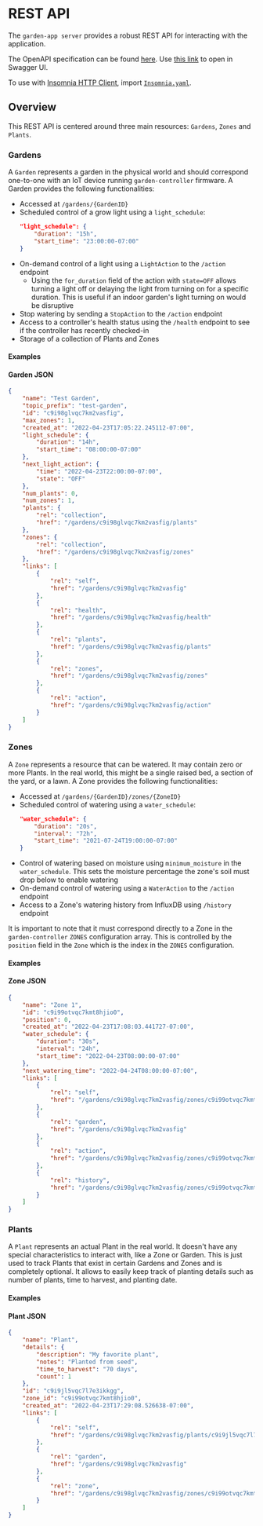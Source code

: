 # REST API
The `garden-app server` provides a robust REST API for interacting with the application.

The OpenAPI specification can be found [here](https://github.com/calvinmclean/automated-garden/blob/main/garden-app/api/openapi.yaml).
Use [this link](https://petstore.swagger.io/?url=https://raw.githubusercontent.com/calvinmclean/automated-garden/main/garden-app/api/openapi.yaml) to open in Swagger UI.

To use with [Insomnia HTTP Client](https://insomnia.rest), import [`Insomnia.yaml`](https://github.com/calvinmclean/automated-garden/blob/main/garden-app/api/Insomnia.yaml).

## Overview
This REST API is centered around three main resources: `Gardens`, `Zones` and `Plants`.

### Gardens
A `Garden` represents a garden in the physical world and should correspond one-to-one with an IoT device running `garden-controller` firmware. A Garden provides the following functionalities:
  - Accessed at `/gardens/{GardenID}`
  - Scheduled control of a grow light using a `light_schedule`:
    ```json
    "light_schedule": {
        "duration": "15h",
        "start_time": "23:00:00-07:00"
    }
    ```
  - On-demand control of a light using a `LightAction` to the `/action` endpoint
    - Using the `for_duration` field of the action with `state=OFF` allows turning a light off or delaying the light from turning on for a specific duration. This is useful if an indoor garden's light turning on would be disruptive
  - Stop watering by sending a `StopAction` to the `/action` endpoint
  - Access to a controller's health status using the `/health` endpoint to see if the controller has recently checked-in
  - Storage of a collection of Plants and Zones

#### Examples
<!-- tabs:start -->
#### **Garden JSON**
```json
{
	"name": "Test Garden",
	"topic_prefix": "test-garden",
	"id": "c9i98glvqc7km2vasfig",
	"max_zones": 1,
	"created_at": "2022-04-23T17:05:22.245112-07:00",
	"light_schedule": {
		"duration": "14h",
		"start_time": "08:00:00-07:00"
	},
	"next_light_action": {
		"time": "2022-04-23T22:00:00-07:00",
		"state": "OFF"
	},
	"num_plants": 0,
	"num_zones": 1,
	"plants": {
		"rel": "collection",
		"href": "/gardens/c9i98glvqc7km2vasfig/plants"
	},
	"zones": {
		"rel": "collection",
		"href": "/gardens/c9i98glvqc7km2vasfig/zones"
	},
	"links": [
		{
			"rel": "self",
			"href": "/gardens/c9i98glvqc7km2vasfig"
		},
		{
			"rel": "health",
			"href": "/gardens/c9i98glvqc7km2vasfig/health"
		},
		{
			"rel": "plants",
			"href": "/gardens/c9i98glvqc7km2vasfig/plants"
		},
		{
			"rel": "zones",
			"href": "/gardens/c9i98glvqc7km2vasfig/zones"
		},
		{
			"rel": "action",
			"href": "/gardens/c9i98glvqc7km2vasfig/action"
		}
	]
}
```
<!-- tabs:end -->

### Zones
A `Zone` represents a resource that can be watered. It may contain zero or more Plants. In the real world, this might be a single raised bed, a section of the yard, or a lawn. A Zone provides the following functionalities:
  - Accessed at `/gardens/{GardenID}/zones/{ZoneID}`
  - Scheduled control of watering using a `water_schedule`:
    ```json
    "water_schedule": {
        "duration": "20s",
        "interval": "72h",
        "start_time": "2021-07-24T19:00:00-07:00"
    }
    ```
  - Control of watering based on moisture using `minimum_moisture` in the `water_schedule`. This sets the moisture percentage the zone's soil must drop below to enable watering
  - On-demand control of watering using a `WaterAction` to the `/action` endpoint
  - Access to a Zone's watering history from InfluxDB using `/history` endpoint

It is important to note that it must correspond directly to a Zone in the `garden-controller` `ZONES` configuration array. This is controlled by the `position` field in the `Zone` which is the index in the `ZONES` configuration.


#### Examples
<!-- tabs:start -->
#### **Zone JSON**
```json
{
	"name": "Zone 1",
	"id": "c9i99otvqc7kmt8hjio0",
	"position": 0,
	"created_at": "2022-04-23T17:08:03.441727-07:00",
	"water_schedule": {
		"duration": "30s",
		"interval": "24h",
		"start_time": "2022-04-23T08:00:00-07:00"
	},
	"next_watering_time": "2022-04-24T08:00:00-07:00",
	"links": [
		{
			"rel": "self",
			"href": "/gardens/c9i98glvqc7km2vasfig/zones/c9i99otvqc7kmt8hjio0"
		},
		{
			"rel": "garden",
			"href": "/gardens/c9i98glvqc7km2vasfig"
		},
		{
			"rel": "action",
			"href": "/gardens/c9i98glvqc7km2vasfig/zones/c9i99otvqc7kmt8hjio0/action"
		},
		{
			"rel": "history",
			"href": "/gardens/c9i98glvqc7km2vasfig/zones/c9i99otvqc7kmt8hjio0/history"
		}
	]
}
```
<!-- tabs:end -->

### Plants
A `Plant` represents an actual Plant in the real world. It doesn't have any special characteristics to interact with, like a Zone or Garden. This is just used to track Plants that exist in certain Gardens and Zones and is completely optional. It allows to easily keep track of planting details such as number of plants, time to harvest, and planting date.

#### Examples
<!-- tabs:start -->
#### **Plant JSON**
```json
{
	"name": "Plant",
	"details": {
		"description": "My favorite plant",
		"notes": "Planted from seed",
		"time_to_harvest": "70 days",
		"count": 1
	},
	"id": "c9i9jl5vqc7l7e3ikkgg",
	"zone_id": "c9i99otvqc7kmt8hjio0",
	"created_at": "2022-04-23T17:29:08.526638-07:00",
	"links": [
		{
			"rel": "self",
			"href": "/gardens/c9i98glvqc7km2vasfig/plants/c9i9jl5vqc7l7e3ikkgg"
		},
		{
			"rel": "garden",
			"href": "/gardens/c9i98glvqc7km2vasfig"
		},
		{
			"rel": "zone",
			"href": "/gardens/c9i98glvqc7km2vasfig/zones/c9i99otvqc7kmt8hjio0"
		}
	]
}
```
<!-- tabs:end -->
